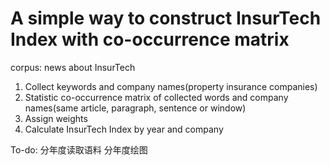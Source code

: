 # A simple way to construct InsurTech Index with co-occurrence matrix

corpus: news about InsurTech

1. Collect keywords and company names(property insurance companies)
2. Statistic co-occurrence matrix of collected words and company names(same article, paragraph, sentence or window)
3. Assign weights
4. Calculate InsurTech Index by year and company

To-do:
分年度读取语料
分年度绘图